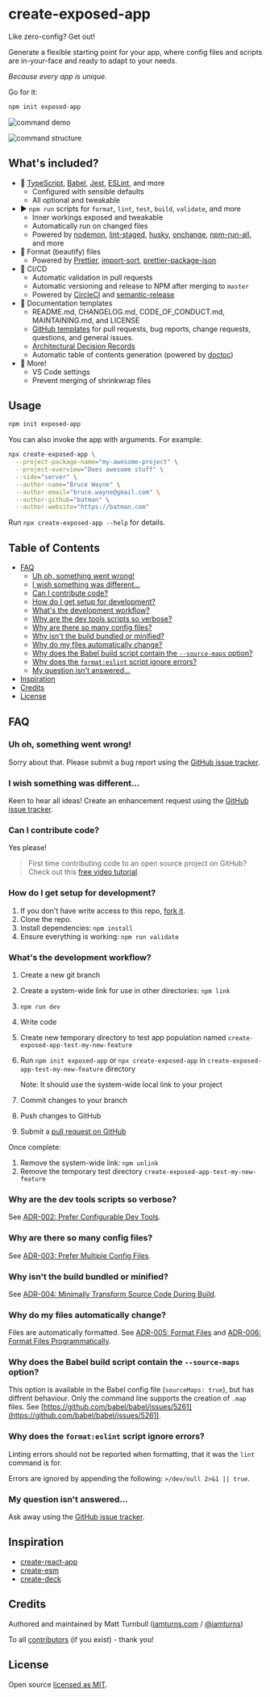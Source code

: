 # create-exposed-app

Like zero-config? Get out!

Generate a flexible starting point for your app, where config files and scripts are in-your-face and ready to adapt to your needs.

_Because every app is unique._

Go for it:

```bash
npm init exposed-app
```

![command demo](docs/assets/demo-command.gif)

![command structure](docs/assets/demo-structure.png)

## What's included?

- :wrench: [TypeScript](https://www.typescriptlang.org/), [Babel](https://babeljs.io/), [Jest](https://jestjs.io/), [ESLint](https://eslint.org/), and more
  - Configured with sensible defaults
  - All optional and tweakable
- :arrow_forward: `npm run` scripts for `format`, `lint`, `test`, `build`, `validate`, and more
  - Inner workings exposed and tweakable
  - Automatically run on changed files
  - Powered by [nodemon](https://nodemon.io/), [lint-staged](https://github.com/okonet/lint-staged), [husky](https://github.com/typicode/husky), [onchange](https://github.com/Qard/onchange), [npm-run-all](https://github.com/mysticatea/npm-run-all), and more
- :ribbon: Format (beautify) files
  - Powered by [Prettier](https://prettier.io/), [import-sort](https://github.com/renke/import-sort), [prettier-package-json](https://github.com/cameronhunter/prettier-package-json)
- :rocket: CI/CD
  - Automatic validation in pull requests
  - Automatic versioning and release to NPM after merging to `master`
  - Powered by [CircleCI](https://circleci.com/) and [semantic-release](https://github.com/semantic-release/semantic-release)
- :book: Documentation templates
  - README.md, CHANGELOG.md, CODE_OF_CONDUCT.md, MAINTAINING.md, and LICENSE
  - [GitHub templates](https://help.github.com/articles/about-issue-and-pull-request-templates/) for pull requests, bug reports, change requests, questions, and general issues.
  - [Architectural Decision Records](https://adr.github.io/)
  - Automatic table of contents generation (powered by [doctoc](https://github.com/thlorenz/doctoc))
- :tada: More!
  - VS Code settings
  - Prevent merging of shrinkwrap files

## Usage

```bash
npm init exposed-app
```

You can also invoke the app with arguments. For example:

```bash
npx create-exposed-app \
  --project-package-name="my-awesome-project" \
  --project-overview="Does awesome stuff" \
  --side="server" \
  --author-name="Bruce Wayne" \
  --author-email="bruce.wayne@gmail.com" \
  --author-github="batman" \
  --author-website="https://batman.com"
```

Run `npx create-exposed-app --help` for details.

## Table of Contents

<!-- START doctoc generated TOC please keep comment here to allow auto update -->
<!-- DON'T EDIT THIS SECTION, INSTEAD RE-RUN doctoc TO UPDATE -->

- [FAQ](#faq)
  - [Uh oh, something went wrong!](#uh-oh-something-went-wrong)
  - [I wish something was different…](#i-wish-something-was-different)
  - [Can I contribute code?](#can-i-contribute-code)
  - [How do I get setup for development?](#how-do-i-get-setup-for-development)
  - [What's the development workflow?](#whats-the-development-workflow)
  - [Why are the dev tools scripts so verbose?](#why-are-the-dev-tools-scripts-so-verbose)
  - [Why are there so many config files?](#why-are-there-so-many-config-files)
  - [Why isn't the build bundled or minified?](#why-isnt-the-build-bundled-or-minified)
  - [Why do my files automatically change?](#why-do-my-files-automatically-change)
  - [Why does the Babel build script contain the `--source-maps` option?](#why-does-the-babel-build-script-contain-the---source-maps-option)
  - [Why does the `format:eslint` script ignore errors?](#why-does-the-formateslint-script-ignore-errors)
  - [My question isn't answered…](#my-question-isnt-answered)
- [Inspiration](#inspiration)
- [Credits](#credits)
- [License](#license)

<!-- END doctoc generated TOC please keep comment here to allow auto update -->

## FAQ

### Uh oh, something went wrong!

Sorry about that. Please submit a bug report using the [GitHub issue tracker](https://github.com/iamturns/create-exposed-app/issues).

### I wish something was different…

Keen to hear all ideas! Create an enhancement request using the [GitHub issue tracker](https://github.com/iamturns/create-exposed-app/issues).

### Can I contribute code?

Yes please!

> First time contributing code to an open source project on GitHub? Check out this [free video tutorial](https://egghead.io/courses/how-to-contribute-to-an-open-source-project-on-github).

### How do I get setup for development?

1. If you don't have write access to this repo, [fork it](https://github.com/iamturns/create-exposed-app/fork).
1. Clone the repo.
1. Install dependencies: `npm install`
1. Ensure everything is working: `npm run validate`

### What's the development workflow?

1. Create a new git branch
1. Create a system-wide link for use in other directories: `npm link`
1. `npm run dev`
1. Write code
1. Create new temporary directory to test app population named `create-exposed-app-test-my-new-feature`
1. Run `npm init exposed-app` or `npx create-exposed-app` in `create-exposed-app-test-my-new-feature` directory

   Note: It should use the system-wide local link to your project

1. Commit changes to your branch
1. Push changes to GitHub
1. Submit a [pull request on GitHub](https://github.com/iamturns/create-exposed-app/pulls)

Once complete:

1. Remove the system-wide link: `npm unlink`
1. Remove the temporary test directory `create-exposed-app-test-my-new-feature`

### Why are the dev tools scripts so verbose?

See [ADR-002: Prefer Configurable Dev Tools](docs/adr/002-prefer-configurable-dev-tools.md).

### Why are there so many config files?

See [ADR-003: Prefer Multiple Config Files](docs/adr/003-prefer-multiple-config-files.md).

### Why isn't the build bundled or minified?

See [ADR-004: Minimally Transform Source Code During Build](docs/adr/004-minimally-transform-source-code-during-build.md).

### Why do my files automatically change?

Files are automatically formatted. See [ADR-005: Format Files](docs/adr/005-format-files.md) and [ADR-006: Format Files Programmatically](docs/adr/006-format-files-programmatically.md).

### Why does the Babel build script contain the `--source-maps` option?

This option is available in the Babel config file (`sourceMaps: true`), but has diffrent behaviour. Only the command line supports the creation of `.map` files. See [https://github.com/babel/babel/issues/5261](https://github.com/babel/babel/issues/5261).

### Why does the `format:eslint` script ignore errors?

Linting errors should not be reported when formatting, that it was the `lint` command is for.

Errors are ignored by appending the following: `>/dev/null 2>&1 || true`.

### My question isn't answered…

Ask away using the [GitHub issue tracker](https://github.com/iamturns/create-exposed-app/issues).

## Inspiration

- [create-react-app](https://github.com/facebook/create-react-app)
- [create-esm](https://github.com/standard-things/create-esm)
- [create-deck](https://github.com/jxnblk/mdx-deck/tree/master/create-deck)

## Credits

Authored and maintained by Matt Turnbull ([iamturns.com](https://iamturns.com) / [@iamturns](https://twitter.com/iamturns))

To all [contributors](https://github.com/iamturns/create-exposed-app/graphs/contributors) (if you exist) - thank you!

## License

Open source [licensed as MIT](https://github.com/iamturns/create-exposed-app/blob/master/LICENSE).
